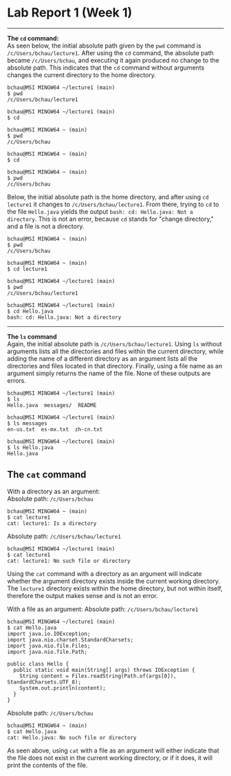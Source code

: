 # Lab Report 1 (Week 1)
---  
**The `cd` command:**  
As seen below, the initial absolute path given by the `pwd` command is `/c/Users/bchau/lecture1`. After using the `cd` command, the 
absolute path became `/c/Users/bchau`, and executing it again produced no change to the absolute path. This indicates that the `cd` command without arguments changes the current directory to the home directory.
```
bchau@MSI MINGW64 ~/lecture1 (main)
$ pwd
/c/Users/bchau/lecture1

bchau@MSI MINGW64 ~/lecture1 (main)
$ cd

bchau@MSI MINGW64 ~ (main)
$ pwd
/c/Users/bchau

bchau@MSI MINGW64 ~ (main)
$ cd

bchau@MSI MINGW64 ~ (main)
$ pwd
/c/Users/bchau
```  
Below, the initial absolute path is the home directory, and after using `cd lecture1` it changes to `/c/Users/bchau/lecture1`. 
From there, trying to `cd` to the file `Hello.java` yields the output `bash: cd: Hello.java: Not a directory`. This is not an error, because `cd` stands for 
"change directory," and a file is not a directory.
```
bchau@MSI MINGW64 ~ (main)
$ pwd
/c/Users/bchau

bchau@MSI MINGW64 ~ (main)
$ cd lecture1

bchau@MSI MINGW64 ~/lecture1 (main)
$ pwd
/c/Users/bchau/lecture1

bchau@MSI MINGW64 ~/lecture1 (main)
$ cd Hello.java
bash: cd: Hello.java: Not a directory

```
---
**The `ls` command**  
Again, the initial absolute path is `/c/Users/bchau/lecture1`. Using `ls` without arguments lists all the directories and files within the current directory, while adding the name of a different directory as an argument lists all the directories and files located in that directory. 
Finally, using a file name as an argument simply returns the name of the file. None of these outputs are errors.
```
bchau@MSI MINGW64 ~/lecture1 (main)
$ ls
Hello.java  messages/  README

bchau@MSI MINGW64 ~/lecture1 (main)
$ ls messages
en-us.txt  es-mx.txt  zh-cn.txt

bchau@MSI MINGW64 ~/lecture1 (main)
$ ls Hello.java
Hello.java
```
**The `cat` command**
---
With a directory as an argument:  
Absolute path: `/c/Users/bchau`
```
bchau@MSI MINGW64 ~ (main)
$ cat lecture1
cat: lecture1: Is a directory
```
Absolute path: `/c/Users/bchau/lecture1`
```
bchau@MSI MINGW64 ~/lecture1 (main)
$ cat lecture1
cat: lecture1: No such file or directory
```
Using the `cat` command with a directory as an argument will indicate whether the argument directory exists inside the current working directory. The `lecture1` directory exists within the home directory, but not within itself, therefore the output makes sense and is not an error.  

With a file as an argument:
Absolute path: `/c/Users/bchau/lecture1`
```
bchau@MSI MINGW64 ~/lecture1 (main)
$ cat Hello.java
import java.io.IOException;
import java.nio.charset.StandardCharsets;
import java.nio.file.Files;
import java.nio.file.Path;

public class Hello {
  public static void main(String[] args) throws IOException {
    String content = Files.readString(Path.of(args[0]), StandardCharsets.UTF_8);
    System.out.println(content);
  }
}
```
Absolute path: `/c/Users/bchau`
```
bchau@MSI MINGW64 ~ (main)
$ cat Hello.java
cat: Hello.java: No such file or directory
```
As seen above, using `cat` with a file as an argument will either indicate that the file does not exist in the current 
working directory, or if it does, it will print the contents of the file. 
